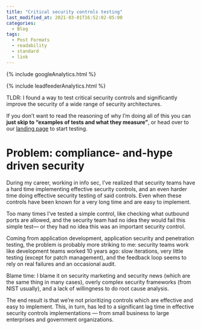 ```yaml
---
title: "Critical security controls testing"
last_modified_at: 2021-03-01T16:52:02-05:00
categories:
  - Blog
tags:
  - Post Formats
  - readability
  - standard
  - link
---
```

<!-- Google analytics -->
{% include googleAnalytics.html %}
<!-- leadfeeder analytics -->
{% include leadfeederAnalytics.html %}

TLDR: I found a way to test critical security controls and significantly improve the security of a wide range of security architectures.

If you don’t want to read the reasoning of why I’m doing all of this you can **just skip to “examples of tests and what they measure”**, or head over to our [landing page][securiful-landing] to start testing.


# Problem: compliance- and-hype driven security

During my career, working in info sec, I’ve realized that security teams have a hard time implementing effective security controls, and an even harder time doing effective security testing of said controls. Even when these controls have been known for a very long time and are easy to implement.

Too many times I’ve tested a simple control, like checking what outbound ports are allowed, and the security team had no idea they would fail this simple test— or they had no idea this was an important security control.

Coming from application development, application security and penetration testing, the problem is probably more striking to me: security teams work like development teams worked 10 years ago: slow iterations, very little testing (except for patch management), and the feedback loop seems to rely on real failures and an occasional audit.

Blame time: I blame it on security marketing and security news (which are the same thing in many cases), overly complex security frameworks (from NIST usually), and a lack of willingness to do root cause analysis.

The end result is that we’re not prioritizing controls which are effective and easy to implement. This, in turn, has led to a significant lag time in effective security controls implementations — from small business to large enterprises and government organizations.




[securiful-landing]: https://www.securiful.com